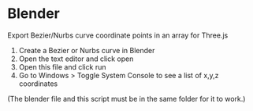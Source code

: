 # Blender
Export Bezier/Nurbs curve coordinate points in an array for Three.js

1. Create a Bezier or Nurbs curve in Blender <br>
2. Open the text editor and click open <br>
3. Open this file and click run <br>
4. Go to Windows > Toggle System Console to see a list of x,y,z coordinates <br>

(The blender file and this script must be in the same folder for it to work.)

